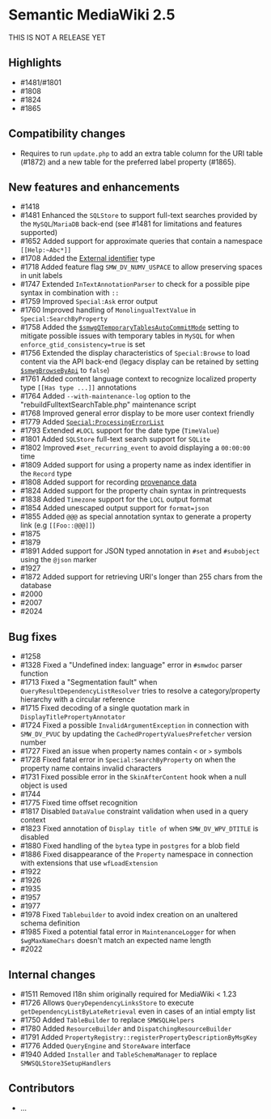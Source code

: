 # Semantic MediaWiki 2.5

THIS IS NOT A RELEASE YET

## Highlights

* #1481/#1801
* #1808
* #1824
* #1865

## Compatibility changes

* Requires to run `update.php` to add an extra table column for the URI table (#1872) and a new table for the preferred label property (#1865).

## New features and enhancements

* #1418
* #1481 Enhanced the `SQLStore` to support full-text searches provided by the `MySQL`/`MariaDB` back-end (see #1481 for limitations and features supported)
* #1652 Added support for approximate queries that contain a namespace `[[Help:~Abc*]]`
* #1708 Added the [External identifier](https://www.semantic-mediawiki.org/wiki/Help:Type_External_identifier) type
* #1718 Added feature flag `SMW_DV_NUMV_USPACE` to allow preserving spaces in unit labels
* #1747 Extended `InTextAnnotationParser` to check for a possible pipe syntax in combination with `::` 
* #1759 Improved `Special:Ask` error output 
* #1760 Improved handling of `MonolingualTextValue` in `Special:SearchByProperty`
* #1758 Added the [`$smwgQTemporaryTablesAutoCommitMode`](https://www.semantic-mediawiki.org/wiki/Help:$smwgQTemporaryTablesAutoCommitMode) setting to mitigate possible issues with temporary tables in `MySQL` for when `enforce_gtid_consistency=true` is set
* #1756 Extended the display characteristics of `Special:Browse` to load content via the API back-end (legacy display can be retained by setting [`$smwgBrowseByApi`](https://www.semantic-mediawiki.org/wiki/Help:$smwgBrowseByApi) to `false`) 
* #1761 Added content language context to recognize localized property type `[[Has type ...]]` annotations
* #1764 Added `--with-maintenance-log` option to the "rebuildFulltextSearchTable.php" maintenance script
* #1768 Improved general error display to be more user context friendly
* #1779 Added [`Special:ProcessingErrorList`](https://www.semantic-mediawiki.org/wiki/Help:Special:ProcessingErrorList) 
* #1793 Extended `#LOCL` support for the date type (`TimeValue`)
* #1801 Added `SQLStore` full-text search support for `SQLite`
* #1802 Improved `#set_recurring_event` to avoid displaying a `00:00:00` time 
* #1809 Added support for using a property name as index identifier in the `Record` type
* #1808 Added support for recording [provenance data](https://www.semantic-mediawiki.org/wiki/Referenced_statement)
* #1824 Added support for the property chain syntax in printrequests
* #1838 Added `Timezone` support for the `LOCL` output format 
* #1854 Added unescaped output support for `format=json`
* #1855 Added `@@@` as special annotation syntax to generate a property link (e.g `[[Foo::@@@]]`)
* #1875
* #1879
* #1891 Added support for JSON typed annotation in `#set` and `#subobject` using the `@json` marker
* #1927
* #1872 Added support for retrieving URI's longer than 255 chars from the database
* #2000
* #2007
* #2024

## Bug fixes

* #1258
* #1328 Fixed a "Undefined index: language" error in `#smwdoc` parser function
* #1713 Fixed a "Segmentation fault" when `QueryResultDependencyListResolver` tries to resolve a category/property hierarchy with a circular reference
* #1715 Fixed decoding of a single quotation mark in `DisplayTitlePropertyAnnotator`
* #1724 Fixed a possible `InvalidArgumentException` in connection with `SMW_DV_PVUC` by updating the `CachedPropertyValuesPrefetcher` version number
* #1727 Fixed an issue when property names contain `<` or `>` symbols 
* #1728 Fixed fatal error in `Special:SearchByProperty` on when the property name contains invalid characters
* #1731 Fixed possible error in the `SkinAfterContent` hook when a null object is used
* #1744
* #1775 Fixed time offset recognition 
* #1817 Disabled `DataValue` constraint validation when used in a query context 
* #1823 Fixed annotation of `Display title of` when `SMW_DV_WPV_DTITLE` is disabled
* #1880 Fixed handling of the `bytea` type in `postgres` for a blob field
* #1886 Fixed disappearance of the `Property` namespace in connection with extensions that use `wfLoadExtension`
* #1922
* #1926
* #1935
* #1957
* #1977
* #1978 Fixed `Tablebuilder` to avoid index creation on an unaltered schema definition
* #1985 Fixed a potential fatal error in `MaintenanceLogger` for when `$wgMaxNameChars` doesn't match an expected name length
* #2022

## Internal changes

* #1511 Removed I18n shim originally required for MediaWiki < 1.23
* #1726 Allows `QueryDependencyLinksStore` to execute `getDependencyListByLateRetrieval` even in cases of an intial empty list
* #1750 Added `TableBuilder` to replace `SMWSQLHelpers`
* #1780 Added `ResourceBuilder` and `DispatchingResourceBuilder`
* #1791 Added `PropertyRegistry::registerPropertyDescriptionByMsgKey`
* #1776 Added `QueryEngine` and `StoreAware` interface
* #1940 Added `Installer` and `TableSchemaManager` to replace `SMWSQLStore3SetupHandlers`

## Contributors

* ...
